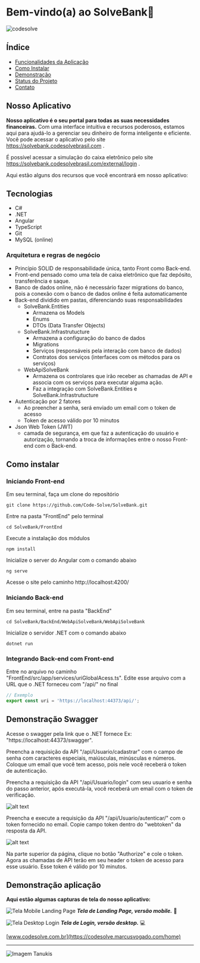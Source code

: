 # Bem-vindo(a) ao SolveBank🏦

![codesolve](./FrontEnd/src/assets/Images/logo-codesolve.png)

## Índice

- [Funcionalidades da Aplicação](#nosso-aplicativo)
- [Como Instalar](#como-instalar)
- [Demonstração](#demonstração)
- [Status do Projeto](#status)
- [Contato](#contato)

## Nosso Aplicativo

**Nosso aplicativo é o seu portal para todas as suas necessidades financeiras.** Com uma interface intuitiva e recursos poderosos, estamos aqui para ajudá-lo a gerenciar seu dinheiro de forma inteligente e eficiente. Você pode acessar o aplicativo pelo site https://solvebank.codesolvebrasil.com .

É possível acessar a simulação do caixa eletrônico pelo site https://solvebank.codesolvebrasil.com/external/login .

Aqui estão alguns dos recursos que você encontrará em nosso aplicativo:

## Tecnologias

- C#
- .NET
- Angular
- TypeScript
- Git
- MySQL (online)

### Arquitetura e regras de negócio

- Princípio SOLID de responsabilidade única, tanto Front como Back-end.
- Front-end pensado como uma tela de caixa eletrônico que faz depósito, transferência e saque.
- Banco de dados online, não é necessário fazer migrations do banco, pois a conexão com o banco de dados online é feita automaticamente
- Back-end dividido em pastas, diferenciando suas responsabilidades
    -  SolveBank.Entities
        - Armazena os Models
        - Enums
        - DTOs (Data Transfer Objects)
    - SolveBank.Infrastrutucture
        - Armazena a configuração do banco de dados
        - Migrations
        - Serviços (responsáveis pela interação com banco de dados)
        - Contratos dos serviços (interfaces com os métodos para os serviços)
    - WebApiSolveBank
        - Armazena os controlares que irão receber as chamadas de API e associa com os serviços para executar alguma ação.
        - Faz a integração com SolveBank.Entities e SolveBank.Infrastrutucture
- Autenticação por 2 fatores
    - Ao preencher a senha, será enviado um email com o token de acesso
    - Token de acesso válido por 10 minutos
- Json Web Token (JWT)
    - camada de segurança, em que faz a autenticação do usuário e autorização, tornando a troca de informações entre o nosso Front-end com o Back-end.


## Como instalar

### Iniciando Front-end
Em seu terminal, faça um clone do repositório
```
git clone https://github.com/Code-Solve/SolveBank.git
```
Entre na pasta "FrontEnd" pelo terminal
```
cd SolveBank/FrontEnd
```
Execute a instalação dos módulos
```
npm install
```
Inicialize o server do Angular com o comando abaixo
```
ng serve
```
Acesse o site pelo caminho http://localhost:4200/

### Iniciando Back-end

Em seu terminal, entre na pasta "BackEnd"
```
cd SolveBank/BackEnd/WebApiSolveBank/WebApiSolveBank
```
Inicialize o servidor .NET com o comando abaixo
```
dotnet run
```

### Integrando Back-end com Front-end
Entre no arquivo no caminho "FrontEnd/src/app/services/uriGlobalAcess.ts".
Edite esse arquivo com a URL que o .NET forneceu com "/api/" no final
```ts
// Exemplo
export const uri = 'https://localhost:44373/api/'; 
```

## Demonstração Swagger
Acesse o swagger pela link que o .NET fornece Ex: "https://localhost:44373/swagger".

Preencha a requisição  da API "/api/Usuario/cadastrar" com o campo de senha com caracteres especiais, maiúsculas, minúsculas e números. Coloque um email que você tem acesso, pois nele você receberá o token de autenticação.

Preencha a requisição da API "/api/Usuario/login" com seu usuario e senha do passo anterior, após executá-la, você receberá um email com o token de verificação.

![alt text](./FrontEnd/src/assets/Images/tokenAutenticacao.png)

Preencha e execute a requisição da API "/api/Usuario/autenticar/" com o token fornecido no email. Copie campo token dentro do "webtoken" da resposta da API.

![alt text](./FrontEnd/src/assets/Images/tokenSwagger.png)

Na parte superior da página, clique no botão "Authorize" e cole o token. Agora as chamadas de API terão em seu header o token de acesso para esse usuário. Esse token é válido por 10 minutos.

## Demonstração aplicação

**Aqui estão algumas capturas de tela do nosso aplicativo:**

![Tela Mobile Landing Page](./FrontEnd/src/assets/Images/tela-mobile-lp.png)
_**Tela de Landing Page, versão mobile.**_ 📲

![Tela Desktop Login](./FrontEnd/src/assets/Images/tela-desktop-login.png)
_**Tela de Login, versão desktop.**_ 💻


[www.codesolve.com.br](https://codesolve.marcusvogado.com/home)

---

![Imagem Tanukis](./FrontEnd/src/assets/Images/tanukis-team.jpg)
